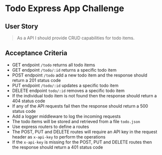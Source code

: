 # Todo Express App Challenge

## User Story

> As a API I should provide CRUD capabilities for todo items.

## Acceptance Criteria

- GET endpoint `/todo` returns all todo items
- GET endpoint `/todo/:id` returns a specific todo item
- POST endpoint `/todo` add a new todo item and the response should return a 201 status code
- PUT endpoint `/todo/:id` updates a specific todo item
- DELETE endpoint `todo/:id` removes a specific todo item
- If the individual todo item is not found then the response should return a 404 status code
- If any of the API requests fail then the response should return a 500 status code
- Add a logger middleware to log the incoming requests
- The todo items will be stored and retrieved from a file `todo.json`
- Use express routers to define a routes
- The POST, PUT and DELETE routes will require an API key in the request header as `x-api-key` to perform the operations
- If the `x-api-key` is missing for the POST, PUT and DELETE routes then the response should return a 401 status code
